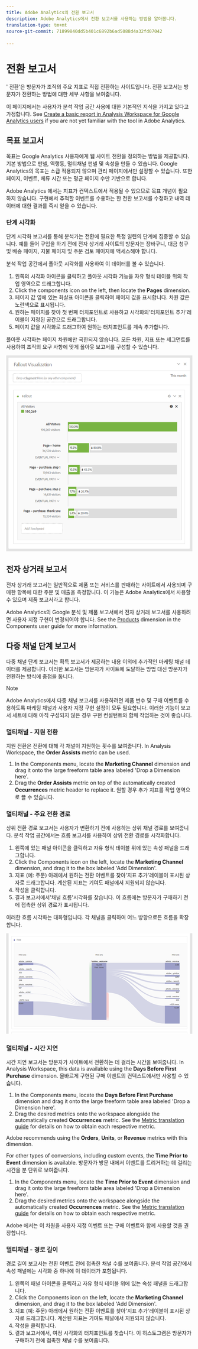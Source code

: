 ```yaml
---
title: Adobe Analytics의 전환 보고서
description: Adobe Analytics에서 전환 보고서를 사용하는 방법을 알아봅니다.
translation-type: tm+mt
source-git-commit: 71899840dd5b401c6892b6ad5088d4a32fd07042

---
```



# 전환 보고서

&#39; 전환&#39;은 방문자가 조직의 주요 지표로 직접 전환하는 사이트입니다. 전환 보고서는 방문자가 전환하는 방법에 대한 세부 사항을 보여줍니다.

이 페이지에서는 사용자가 분석 작업 공간 사용에 대한 기본적인 지식을 가지고 있다고 가정합니다. See [Create a basic report in Analysis Workspace for Google Analytics users](create-report.md) if you are not yet familiar with the tool in Adobe Analytics.

## 목표 보고서

목표는 Google Analytics 사용자에게 웹 사이트 전환을 정의하는 방법을 제공합니다. 기본 방법으로 펀넬, 역행동, 멀티채널 펀넬 및 속성을 만들 수 있습니다. Google Analytics의 목표는 소급 적용되지 않으며 관리 페이지에서만 설정할 수 있습니다. 또한 페이지, 이벤트, 체류 시간 또는 평균 페이지 수만 기반으로 합니다.

Adobe Analytics 에서는 지표가 컨텍스트에서 적용될 수 있으므로 목표 개념이 필요하지 않습니다. 구현에서 추적할 이벤트를 수용하는 한 전환 보고서를 수정하고 내역 데이터에 대한 결과를 즉시 얻을 수 있습니다.

### 단계 시각화

단계 시각화 보고서를 통해 분석가는 전환에 필요한 특정 일련의 단계에 집중할 수 있습니다. 예를 들어 구입을 하기 전에 전자 상거래 사이트의 방문자는 장바구니, 대금 청구 및 배송 페이지, 지불 페이지 및 주문 검토 페이지에 액세스해야 합니다.

분석 작업 공간에서 폴아웃 시각화를 사용하여 이 데이터를 볼 수 있습니다.

1. 왼쪽의 시각화 아이콘을 클릭하고 폴아웃 시각화 기능을 자유 형식 테이블 위의 작업 영역으로 드래그합니다.
2. Click the components icon on the left, then locate the **Pages** dimension.
3. 페이지 값 옆에 있는 화살표 아이콘을 클릭하여 페이지 값을 표시합니다. 차원 값은 노란색으로 표시됩니다.
4. 원하는 페이지를 찾아 첫 번째 터치포인트로 사용하고 시각화의&#39;터치포인트 추가&#39;레이블이 지정된 공간으로 드래그합니다.
5. 페이지 값을 시각화로 드래그하여 원하는 터치포인트를 계속 추가합니다.

폴아웃 시각화는 페이지 차원에만 국한되지 않습니다. 모든 차원, 지표 또는 세그먼트를 사용하여 조직의 요구 사항에 맞게 폴아웃 보고서를 구성할 수 있습니다.

![폴아웃 시각화](../assets/fallout.png)

## 전자 상거래 보고서

전자 상거래 보고서는 일반적으로 제품 또는 서비스를 판매하는 사이트에서 사용되며 구매한 항목에 대한 주문 및 매출을 측정합니다. 이 기능은 Adobe Analytics에서 사용할 수 있으며 제품 보고서라고 합니다.

Adobe Analytics의 Google 분석 및 제품 보고서에서 전자 상거래 보고서를 사용하려면 사용자 지정 구현이 변경되어야 합니다. See the [Products](../../../components/c-variables/dimensionslist/reports-products.md) dimension in the Components user guide for more information.

## 다중 채널 단계 보고서

다중 채널 단계 보고서는 획득 보고서가 제공하는 내용 이외에 추가적인 마케팅 채널 데이터를 제공합니다. 이러한 보고서는 방문자가 사이트에 도달하는 방법 대신 방문자가 전환하는 방식에 중점을 둡니다.

> [!NOTE]
>
> Adobe Analytics에서 다중 채널 보고서를 사용하려면 제품 변수 및 구매 이벤트를 수용하도록 마케팅 채널과 사용자 지정 구현 설정이 모두 필요합니다. 이러한 기능이 보고서 세트에 대해 아직 구성되지 않은 경우 구현 컨설턴트와 함께 작업하는 것이 좋습니다.

### 멀티채널 - 지원 전환

지원 전환은 전환에 대해 각 채널이 지원하는 횟수를 보여줍니다. In Analysis Workspace, the **Order Assists** metric can be used.

1. In the Components menu, locate the **Marketing Channel** dimension and drag it onto the large freeform table area labeled &#39;Drop a Dimension here&#39;.
2. Drag the **Order Assists** metric on top of the automatically created **Occurrences** metric header to replace it. 원할 경우 추가 지표를 작업 영역으로 끌 수 있습니다.

### 멀티채널 - 주요 전환 경로

상위 전환 경로 보고서는 사용자가 변환하기 전에 사용하는 상위 채널 경로를 보여줍니다. 분석 작업 공간에서는 흐름 보고서를 사용하여 상위 전환 경로를 시각화합니다.

1. 왼쪽에 있는 패널 아이콘을 클릭하고 자유 형식 테이블 위에 있는 속성 패널을 드래그합니다.
2. Click the Components icon on the left, locate the **Marketing Channel** dimension, and drag it to the box labeled &#39;Add Dimension&#39;.
3. 지표 (예: 주문) 아래에서 원하는 전환 이벤트를 찾아&#39;지표 추가&#39;레이블이 표시된 상자로 드래그합니다. 계산된 지표는 기여도 패널에서 지원되지 않습니다.
4. 작성을 클릭합니다.
5. 결과 보고서에서&#39;채널 흐름&#39;시각화를 찾습니다. 이 흐름에는 방문자가 구매하기 전에 접촉한 상위 경로가 표시됩니다.

이러한 흐름 시각화는 대화형입니다. 각 채널을 클릭하여 어느 방향으로든 흐름을 확장합니다.

![플로우 시각화](../assets/flow.png)

### 멀티채널 - 시간 지연

시간 지연 보고서는 방문자가 사이트에서 전환하는 데 걸리는 시간을 보여줍니다. In Analysis Workspace, this data is available using the **Days Before First Purchase** dimension. 올바르게 구현된 구매 이벤트의 컨텍스트에서만 사용할 수 있습니다.

1. In the Components menu, locate the **Days Before First Purchase** dimension and drag it onto the large freeform table area labeled &#39;Drop a Dimension here&#39;.
2. Drag the desired metrics onto the workspace alongside the automatically created **Occurrences** metric. See the [Metric translation guide](common-metrics.md) for details on how to obtain each respective metric.

Adobe recommends using the **Orders**, **Units**, or **Revenue** metrics with this dimension.

For other types of conversions, including custom events, the **Time Prior to Event** dimension is available. 방문자가 방문 내에서 이벤트를 트리거하는 데 걸리는 시간을 분 단위로 보여줍니다.

1. In the Components menu, locate the **Time Prior to Event** dimension and drag it onto the large freeform table area labeled &#39;Drop a Dimension here&#39;.
2. Drag the desired metrics onto the workspace alongside the automatically created **Occurrences** metric. See the [Metric translation guide](common-metrics.md) for details on how to obtain each respective metric.

Adobe 에서는 이 차원을 사용자 지정 이벤트 또는 구매 이벤트와 함께 사용할 것을 권장합니다.

### 멀티채널 - 경로 길이

경로 길이 보고서는 전환 이벤트 전에 접촉한 채널 수를 보여줍니다. 분석 작업 공간에서 속성 패널에는 시각화 중 하나에 이 데이터가 포함됩니다.

1. 왼쪽의 패널 아이콘을 클릭하고 자유 형식 테이블 위에 있는 속성 패널을 드래그합니다.
2. Click the Components icon on the left, locate the **Marketing Channel** dimension, and drag it to the box labeled &#39;Add Dimension&#39;.
3. 지표 (예: 주문) 아래에서 원하는 전환 이벤트를 찾아&#39;지표 추가&#39;레이블이 표시된 상자로 드래그합니다. 계산된 지표는 기여도 패널에서 지원되지 않습니다.
4. 작성을 클릭합니다.
5. 결과 보고서에서, 여정 시각화의 터치포인트를 찾습니다. 이 히스토그램은 방문자가 구매하기 전에 접촉한 채널 수를 보여줍니다.
